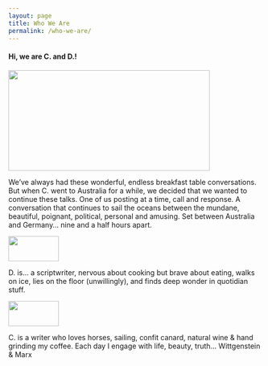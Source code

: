```yaml
---
layout: page
title: Who We Are
permalink: /who-we-are/
---
```


#### Hi, we are C. and D.!

<img src="{{ site.baseurl }}/images/C+D-circ-001.png" width="400" height="200" alt="">

We’ve always had these wonderful, endless breakfast table conversations. But when C. went to Australia for a while, we decided that we wanted to continue these talks. One of us posting at a time, call and response. A conversation that continues to sail the oceans between the mundane, beautiful, poignant, political, personal and amusing. Set between Australia and Germany… nine and a half hours apart.

<img src="{{ site.baseurl }}/images/D-circ-001.png" width="100" height="50" alt="">

D. is… a scriptwriter, nervous about cooking but brave about eating, walks on ice, lies on the floor (unwillingly), and finds deep wonder in quotidian stuff.

<img src="{{ site.baseurl }}/images/C-circ-001.png" width="100" height="50" alt="">

C. is a writer who loves horses, sailing, confit canard, natural wine & hand grinding my coffee. Each day I engage with life, beauty, truth… Wittgenstein & Marx
